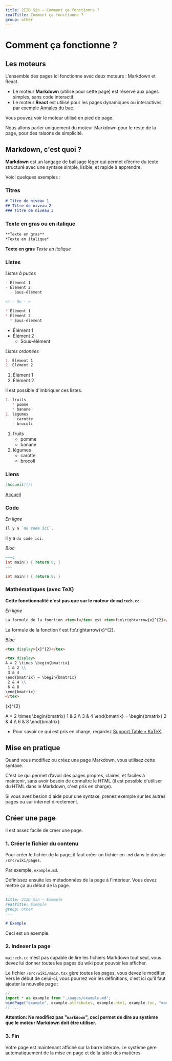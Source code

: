 ```yaml
---
title: 2I2D Sin — Comment ça fonctionne ?
realTitle: Comment ça fonctionne ?
group: other
---
```


# Comment ça fonctionne ?

## Les moteurs

L'ensemble des pages ici fonctionne avec deux moteurs : Markdown et React.

* Le moteur **Markdown** (utilisé pour cette page) est réservé aux pages simples, sans code interactif.
* Le moteur **React** est utilisé pour les pages dynamiques ou interactives, par exemple [Annales du bac](/wiki/annales).

Vous pouvez voir le moteur utilisé en pied de page.

Nous allons parler uniquement du moteur Markdown pour le reste de la page, pour des raisons de simplicité.

## Markdown, c'est quoi ?

**Markdown** est un langage de balisage léger qui permet d’écrire du texte structuré avec une syntaxe simple, lisible, et rapide à apprendre.

Voici quelques exemples :

### Titres

~~~md
# Titre de niveau 1
## Titre de niveau 2
### Titre de niveau 3
~~~

### Texte en gras ou en italique

~~~md
**Texte en gras**
*Texte en italique*
~~~

**Texte en gras**
*Texte en italique*

### Listes

*Listes à puces*

~~~md
- Élément 1
- Élément 2
  - Sous-élément

<!-- Ou -->

* Élément 1
* Élément 2
  * Sous-élément
~~~

* Élément 1
* Élément 2
  * Sous-élément

*Listes ordonées*

~~~md
1. Élément 1
2. Élément 2
~~~

1. Élément 1
2. Élément 2

Il est possible d'imbriquer ces listes.

~~~md
1. fruits
   * pomme
   * banane
2. légumes
   - carotte
   - brocoli
~~~

1. fruits
   * pomme
   * banane
2. légumes
   - carotte
   - brocoli

### Liens

~~~md
[Accueil](/)
~~~

[Accueil](/)

### Code

*En ligne*

~~~md
Il y a `du code ici`.
~~~

Il y a `du code ici`.

*Bloc*

```md
~~~c
int main() { return 0; }
~~~
```

~~~c
int main() { return 0; }
~~~


### Mathématiques (avec TeX)

**Cette fonctionnalité n'est pas que sur le moteur de `mairech.cc`.**

*En ligne*

~~~md
La formule de la fonction <tex>f</tex> est <tex>f:x\rightarrow{x}^{2}</tex>.
~~~

La formule de la fonction <tex>f</tex> est <tex>f:x\rightarrow{x}^{2}</tex>.

*Bloc*

~~~md
<tex display>{x}^{2}</tex>

<tex display>
A = 2 \times \begin{bmatrix}
 1 & 2 \\
 3 & 4
\end{bmatrix} = \begin{bmatrix}
 2 & 4 \\
 6 & 8
\end{bmatrix}
</tex>
~~~

<tex display>{x}^{2}</tex>

<tex display>
A = 2 \times \begin{bmatrix}
 1 & 2 \\
 3 & 4
\end{bmatrix} = \begin{bmatrix}
 2 & 4 \\
 6 & 8
\end{bmatrix}
</tex>

* Pour savoir ce qui est pris en charge, regardez [Support Table • KaTeX](https://katex.org/docs/support_table).

## Mise en pratique

Quand vous modifiez ou créez une page Markdown, vous utilisez cette syntaxe.

C'est ce qui permet d’avoir des pages propres, claires, et faciles à maintenir, sans avoir besoin de connaître le HTML (il est possible d'utiliser du HTML dans le Markdown, c'est pris en charge).

Si vous avez besion d'aide pour une syntaxe, prenez exemple sur les autres pages ou sur internet directement.

## Créer une page

Il est assez facile de créer une page.

### 1. Créer le fichier du contenu

Pour créer le fichier de la page, il faut créer un fichier en `.md` dans le dossier `/src/wiki/pages`.

Par exemple, `example.md`.

Définissez ensuite les métadonnées de la page à l'intérieur. Vous devez mettre ça au début de la page.

~~~md
---
title: 2I2D Sin — Exemple
realTitle: Exemple
group: other
---

# Exemple
~~~

Ceci est un exemple.

### 2. Indexer la page

`mairech.cc` n'est pas capable de lire les fichiers Markdown tout seul, vous devez lui donner toutes les pages du wiki pour pouvoir les afficher.

Le fichier `/src/wiki/main.tsx` gère toutes les pages, vous devez le modifier. Vers le début de celui-ci, vous pourrez voir les définitions, c'est ici qu'il faut ajouter la nouvelle page :

~~~js
// ...
import * as example from "./pages/example.md";
bindPage("example", example.attributes, example.html, example.toc, "markdown");
// ...
~~~

**Attention: Ne modifiez pas "`markdown`", ceci permet de dire au système que le moteur Markdown doit être utiliser.**

### 3. Fin

Votre page est maintenant affiché sur la barre latérale. Le système gère automatiquement de la mise en page et de la table des matières.
